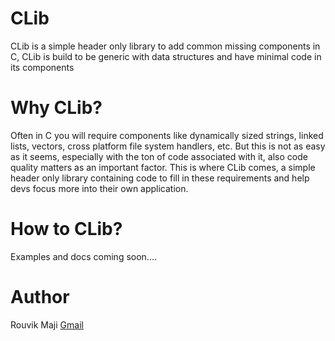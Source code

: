 # CLib
CLib is a simple header only library to add common missing components in C,
CLib is build to be generic with data structures and have minimal code in its components

# Why CLib?
Often in C you will require components like dynamically sized strings, linked lists, vectors, cross platform file system handlers, etc.
But this is not as easy as it seems, especially with the ton of code associated with it, also code quality matters as an important factor.
This is where CLib comes, a simple header only library containing code to fill in these requirements and help devs focus more into their own application.

# How to CLib?
Examples and docs coming soon....

# Author
Rouvik Maji [Gmail](mailto:majirouvik@gmail.com)
